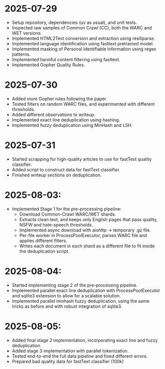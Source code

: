 # 2025-07-29
- Setup repository, dependencies (uv as usual), and unit tests.
- Inspected raw samples of Common Crawl (CC), both the WARC and WET versions.
- Implemented HTML2Text conversion and extraction using resiliparse. 
- Implemented language identification using fasttext pretrained model.
- Implemented masking of Personal Identifiable Information using regex patterns.
- Implemented harmful content filtering using fasttext.
- Implemented Gopher Quality Rules.

# 2025-07-30
- Added more Gopher rules following the paper
- Tested filters on random WARC files, and experimented with different thresholds.
- Added different observations to writeup.
- Implemented exact line deduplication using hashing. 
- Implemented fuzzy deduplication using MinHash and LSH. 

# 2025-07-31
- Started scrapping for high-quality articles to use for fastText quality classifier.
- Added script to construct data for fastText classifier.
- Finished writeup sections on deduplication.

# 2025-08-03:
- Implemented Stage 1 for the pre-processing pipeline:
  - Download Common-Crawl WARC/WET shards. 
  - Extracts clean text, and keeps only English pages that pass quality, NSFW and hate-speech thresholds. 
  - Implemented async download with aiohttp → temporary .gz file. 
  - Per-file worker in ProcessPoolExecutor, parses WARC file and applies different filters.
  - Writes each document in each shard as a different file to fit inside the deduplication script.

# 2025-08-04:
- Started implementing stage 2 of the pre-processing pipeline.
- Implemented parallel exact line deduplication with ProcessPoolExecutor and sqlite3 extension to allow for a scalable 
solution.
- Implemented parallel minhash fuzzy deduplication, using the same tricks as before and with robust integration of sqlite3.

# 2025-08-05: 
- Added final stage 2 implementation, incorporating exact line and fuzzy deduplication. 
- Added stage 3 implementation with parallel tokenization.
- Tested end-to-end the full data pipeline and fixed different errors.
- Prepared bad quality data for fastText classifier (100k)
